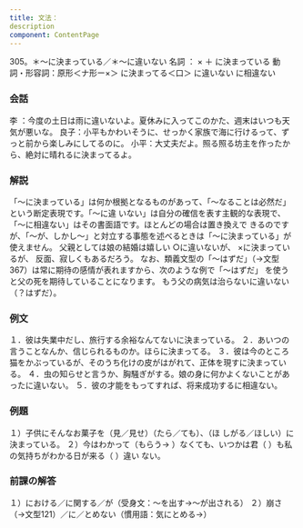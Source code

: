 ```yaml
---
title: 文法：
description
component: ContentPage
---
```



305。＊～に決まっている／＊～に違いない
名詞 ： × ＋ に決まっている 動詞・形容詞：原形＜ナ形ー×＞ に決まってる＜口＞
に違いない
に相違ない
### 会話
李 ：今度の土日は雨に違いないよ。夏休みに入ってこのかた、週末はいつも天気が悪いな。 良子：小平もかわいそうに、せっかく家族で海に行けるって、ずっと前から楽しみにしてるのに。 小平：大丈夫だよ。照る照る坊主を作ったから、絶対に晴れるに決まってるよ。
### 解説
「～に決まっている」は何か根拠となるものがあって、「～なることは必然だ」という断定表現です。「～に違 いない」は自分の確信を表す主観的な表現で、「～に相違ない」はその書面語です。ほとんどの場合は置き換えで きるのですが、「～が、しかし～」と対立する事態を述べるときは「～に決まっている」が使えません。
父親としては娘の結婚は嬉しい
○に違いないが、
×に決まっているが、 反面、寂しくもあるだろう。
なお、類義文型の「～はずだ」（→文型 367）は常に期待の感情が表れますから、次のような例で「～はずだ」 を使うと父の死を期待していることになります。
もう父の病気は治らないに違いない（？はずだ）。
### 例文
１．彼は失業中だし、旅行する余裕なんてないに決まっている。
２．あいつの言うことなんか、信じられるものか。ほらに決まってる。
３．彼は今のところ猫をかぶっているが、そのうち化けの皮がはがれて、正体を現すに決まっている。
４．虫の知らせと言うか、胸騒ぎがする。娘の身に何かよくないことがあったに違いない。
５．彼の才能をもってすれば、将来成功するに相違ない。
### 例題
１）子供にそんなお菓子を（見／見せ）（たら／ても）、（ほ しがる／ほしい）に決まっている。
２）今はわかって（もらう→ ）なくても、いつかは君（ ）も私の気持ちがわかる日が来る（ ）違い ない。
### 前課の解答
１）における／に関する／が（受身文：～を出す→～が出される）
２）崩さ（→文型121）／に／とめない（慣用語：気にとめる→）
